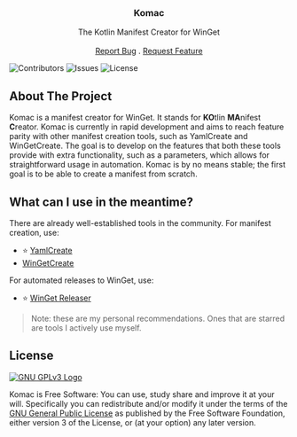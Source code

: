 <br/>
<p align="center">
  <h3 align="center">Komac</h3>
<p>

<p align="center">
    The Kotlin Manifest Creator for WinGet
    <br/>
    <br/>
    <a href="https://github.com/russellbanks/Komac/issues">Report Bug</a>
    .
    <a href="https://github.com/russellbanks/Komac/issues">Request Feature</a>
</p>

![Contributors](https://img.shields.io/github/contributors/russellbanks/Komac?color=dark-green) ![Issues](https://img.shields.io/github/issues/russellbanks/Komac) ![License](https://img.shields.io/github/license/russellbanks/Komac)

## About The Project

Komac is a manifest creator for WinGet. It stands for **KO**tlin **MA**nifest **C**reator. Komac is currently in rapid development and aims to reach feature parity with other manifest creation tools, such as YamlCreate and WinGetCreate. The goal is to develop on the features that both these tools provide with extra functionality, such as a parameters, which allows for straightforward usage in automation. Komac is by no means stable; the first goal is to be able to create a manifest from scratch.

## What can I use in the meantime?

There are already well-established tools in the community. For manifest creation, use:

- ⭐ [YamlCreate](https://github.com/microsoft/winget-pkgs/blob/master/Tools/YamlCreate.ps1)
- [WinGetCreate](https://github.com/microsoft/winget-create)

For automated releases to WinGet, use:
- ⭐ [WinGet Releaser](https://github.com/vedantmgoyal2009/winget-releaser)

> Note: these are my personal recommendations. Ones that are starred are tools I actively use myself.
> 
## License

[![GNU GPLv3 Logo](https://www.gnu.org/graphics/gplv3-127x51.png)](http://www.gnu.org/licenses/gpl-3.0.en.html)

Komac is Free Software: You can use, study share and improve it at your will. Specifically you can redistribute and/or modify it under the terms of the [GNU General Public License](http://www.gnu.org/licenses/gpl-3.0.en.html) as published by the Free Software Foundation, either version 3 of the License, or (at your option) any later version.
